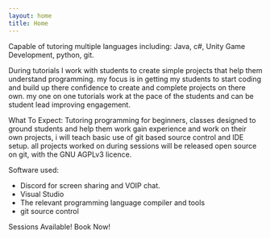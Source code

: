 ```yaml
---
layout: home
title: Home
---
```

Capable of tutoring multiple languages including: Java, c#, Unity Game Development, python, git. 

During tutorials I work with students to create simple projects that help them understand programming. my focus is in getting my students to start coding and build up there confidence to create and complete projects on there own. my one on one tutorials work at the pace of the students and can be student lead improving engagement. 

What To Expect:
Tutoring programming for beginners, classes designed to ground students and help them work gain experience and work on their own projects, i will teach basic use of git based source control and IDE setup. all projects worked on during sessions will be released open source on git, with the GNU AGPLv3 licence.

Software used:
- Discord for screen sharing and VOIP chat.
- Visual Studio
- The relevant programming language compiler and tools
- git source control

Sessions Available! 
Book Now!